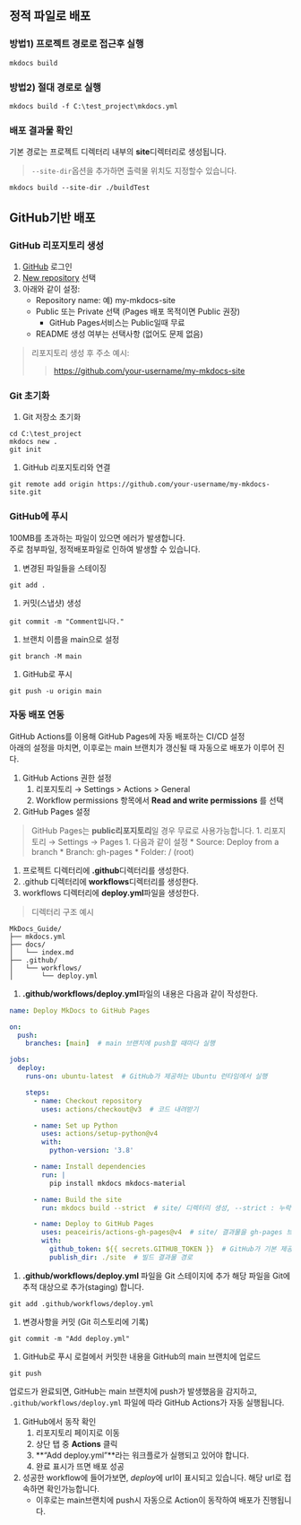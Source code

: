 ## 정적 파일로 배포
### 방법1) 프로젝트 경로로 접근후 실행
```
mkdocs build
```
### 방법2) 절대 경로로 실행
```
mkdocs build -f C:\test_project\mkdocs.yml
```
### 배포 결과물 확인
기본 경로는 프로젝트 디렉터리 내부의 **site**디렉터리로 생성됩니다.
>`--site-dir`옵션을 추가하면 출력물 위치도 지정할수 있습니다.  
```
mkdocs build --site-dir ./buildTest
```

## GitHub기반 배포
### GitHub 리포지토리 생성
1. [GitHub](https://github.com) 로그인
1. [New repository](https://github.com/new) 선택
1. 아래와 같이 설정:
    * Repository name: 예) my-mkdocs-site
    * Public 또는 Private 선택 (Pages 배포 목적이면 Public 권장)
        * GitHub Pages서비스는 Public일때 무료
    * README 생성 여부는 선택사항 (없어도 문제 없음)

>리포지토리 생성 후 주소 예시:
>>https://github.com/your-username/my-mkdocs-site
### Git 초기화
1. Git 저장소 초기화
```
cd C:\test_project
mkdocs new .
git init
```
1. GitHub 리포지토리와 연결
```
git remote add origin https://github.com/your-username/my-mkdocs-site.git
```
### GitHub에 푸시
100MB를 초과하는 파일이 있으면 에러가 발생합니다.  
주로 첨부파일, 정적배포파일로 인하여 발생할 수 있습니다.

1. 변경된 파일들을 스테이징
```
git add .
```
1. 커밋(스냅샷) 생성
```
git commit -m "Comment입니다."
```
1. 브랜치 이름을 main으로 설정
```
git branch -M main
```
1. GitHub로 푸시
```
git push -u origin main
```
### 자동 배포 연동
GitHub Actions를 이용해 GitHub Pages에 자동 배포하는 CI/CD 설정  
아래의 설정을 마치면, 이후로는 main 브랜치가 갱신될 때 자동으로 배포가 이루어 진다.

1. GitHub Actions 권한 설정
    1. 리포지토리 → Settings > Actions > General
    1. Workflow permissions 항목에서 **Read and write permissions** 를 선택
1. GitHub Pages 설정
>GitHub Pages는 **public리포지토리**일 경우 무료로 사용가능합니다.
    1. 리포지토리 → Settings → Pages
    1. 다음과 같이 설정
        * Source: Deploy from a branch
        * Branch: gh-pages
        * Folder: / (root)
1. 프로젝트 디렉터리에 **.github**디렉터리를 생성한다.
1. .github 디렉터리에 **workflows**디렉터리를 생성한다.
1. workflows 디렉터리에 **deploy.yml**파일을 생성한다.
>디렉터리 구조 예시
```
MkDocs_Guide/
├── mkdocs.yml
├── docs/
│   └── index.md
├── .github/
│   └── workflows/
│       └── deploy.yml
```

1. **.github/workflows/deploy.yml**파일의 내용은 다음과 같이 작성한다.
```yaml
name: Deploy MkDocs to GitHub Pages

on:
  push:
    branches: [main]  # main 브랜치에 push할 때마다 실행

jobs:
  deploy:
    runs-on: ubuntu-latest  # GitHub가 제공하는 Ubuntu 런타임에서 실행

    steps:
      - name: Checkout repository
        uses: actions/checkout@v3  # 코드 내려받기

      - name: Set up Python
        uses: actions/setup-python@v4
        with:
          python-version: '3.8'

      - name: Install dependencies
        run: |
          pip install mkdocs mkdocs-material

      - name: Build the site
        run: mkdocs build --strict  # site/ 디렉터리 생성, --strict : 누락된 링크나 문서가 있을 경우 실패하게 함 (선택 사항)

      - name: Deploy to GitHub Pages
        uses: peaceiris/actions-gh-pages@v4  # site/ 결과물을 gh-pages 브랜치에 자동 푸시
        with:
          github_token: ${{ secrets.GITHUB_TOKEN }}  # GitHub가 기본 제공하는 인증 토큰 (별도 설정 필요 없음)
          publish_dir: ./site  # 빌드 결과물 경로

```
1. **.github/workflows/deploy.yml** 파일을 Git 스테이지에 추가
해당 파일을 Git에 추적 대상으로 추가(staging) 합니다.
```
git add .github/workflows/deploy.yml
```
1. 변경사항을 커밋 (Git 히스토리에 기록)
```
git commit -m "Add deploy.yml"
```
1. GitHub로 푸시
로컬에서 커밋한 내용을 GitHub의 main 브랜치에 업로드
```
git push
```
업로드가 완료되면, GitHub는 main 브랜치에 push가 발생했음을 감지하고,  
`.github/workflows/deploy.yml` 파일에 따라 GitHub Actions가 자동 실행됩니다.
1. GitHub에서 동작 확인
    1. 리포지토리 페이지로 이동
    1. 상단 탭 중 **Actions** 클릭
    1. **“Add deploy.yml”**라는 워크플로가 실행되고 있어야 합니다.
    1. 완료 표시가 뜨면 배포 성공
1. 성공한 workflow에 들어가보면, *deploy*에 url이 표시되고 있습니다. 해당 url로 접속하면 확인가능합니다.
    * 이후로는 main브랜치에 push시 자동으로 Action이 동작하여 배포가 진행됩니다.